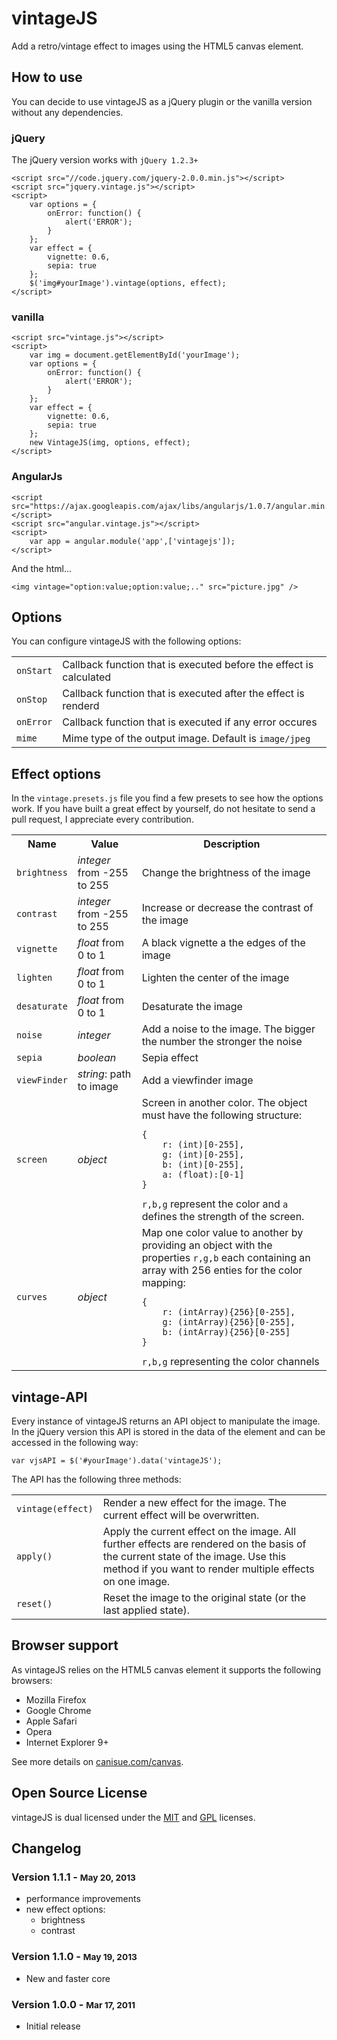 # vintageJS
Add a retro/vintage effect to images using the HTML5 canvas element.

## How to use
You can decide to use vintageJS as a jQuery plugin or the vanilla version without any dependencies.

### jQuery

The jQuery version works with `jQuery 1.2.3+`

    <script src="//code.jquery.com/jquery-2.0.0.min.js"></script>
    <script src="jquery.vintage.js"></script>
    <script>
        var options = {
            onError: function() {
                alert('ERROR');
            }
        };
        var effect = {
            vignette: 0.6,
            sepia: true
        };
        $('img#yourImage').vintage(options, effect);
    </script>

### vanilla

    <script src="vintage.js"></script>
    <script>
        var img = document.getElementById('yourImage');
        var options = {
            onError: function() {
                alert('ERROR');
            }
        };
        var effect = {
            vignette: 0.6,
            sepia: true
        };
        new VintageJS(img, options, effect);
    </script>

### AngularJs

    <script src="https://ajax.googleapis.com/ajax/libs/angularjs/1.0.7/angular.min.js"></script>
    <script src="angular.vintage.js"></script>
    <script>
        var app = angular.module('app',['vintagejs']);
    </script>

And the html...
    
    <img vintage="option:value;option:value;.." src="picture.jpg" />


## Options

You can configure vintageJS with the following options:

<table>
    <tr>
        <td><code>onStart</code></td>
        <td>Callback function that is executed before the effect is calculated</td>
    </tr>
    <tr>
        <td><code>onStop</code></td>
        <td>Callback function that is executed after the effect is renderd</td>
    </tr>
    <tr>
        <td><code>onError</code></td>
        <td>Callback function that is executed if any error occures</td>
    </tr>
    <tr>
        <td><code>mime</code></td>
        <td>Mime type of the output image. Default is <code>image/jpeg</code></td>
    </tr>
</table>

## Effect options

In the `vintage.presets.js` file you find a few presets to see how the options work. If you have built a great effect by yourself, do not hesitate to send a pull request, I appreciate every contribution.

<table>
    <tr>
        <th>Name</th>
        <th>Value</th>
        <th>Description</th>
    </tr>
    <tr>
        <td><code>brightness</code></td>
        <td><i>integer</i> from -255 to 255</td>
        <td>Change the brightness of the image</td>
    </tr>
    <tr>
        <td><code>contrast</code></td>
        <td><i>integer</i> from -255 to 255</td>
        <td>Increase or decrease the contrast of the image</td>
    </tr>
    <tr>
        <td><code>vignette</code></td>
        <td><i>float</i> from 0 to 1</td>
        <td>A black vignette a the edges of the image</td>
    </tr>
    <tr>
        <td><code>lighten</code></td>
        <td><i>float</i> from 0 to 1</td>
        <td>Lighten the center of the image</td>
    </tr>
    <tr>
        <td><code>desaturate</code></td>
        <td><i>float</i> from 0 to 1</td>
        <td>Desaturate the image</td>
    </tr>
    <tr>
        <td><code>noise</code></td>
        <td><i>integer</i></td>
        <td>Add a noise to the image. The bigger the number the stronger the noise</td>
    </tr>
    <tr>
        <td><code>sepia</code></td>
        <td><i>boolean</i></td>
        <td>Sepia effect</td>
    </tr>
    <tr>
        <td><code>viewFinder</code></td>
        <td><i>string</i>: path to image</td>
        <td>Add a viewfinder image</td>
    </tr>
    <tr>
        <td><code>screen</code></td>
        <td><i>object</i></td>
        <td>Screen in another color. The object must have the following structure: <pre><code>{
    r: (int)[0-255],
    g: (int)[0-255],
    b: (int)[0-255],
    a: (float):[0-1]
}</code></pre>
<code>r,b,g</code> represent the color and <code>a</code> defines the strength of the screen.
</td>
    </tr>
    <tr>
        <td><code>curves</code></td>
        <td><i>object</i></td>
        <td>Map one color value to another by providing an object with the properties <code>r,g,b</code> each containing an array with 256 enties for the color mapping: <pre><code>{
    r: (intArray){256}[0-255],
    g: (intArray){256}[0-255],
    b: (intArray){256}[0-255]
}</code></pre>
<code>r,b,g</code> representing the color channels
</td>
    </tr>
</table>

## vintage-API

Every instance of vintageJS returns an API object to manipulate the image. In the jQuery version this API is stored in the data of the element and can be accessed in the following way:

    var vjsAPI = $('#yourImage').data('vintageJS');

The API has the following three methods:

<table>
    <tr>
        <td><code>vintage(effect)</code></td>
        <td>Render a new effect for the image. The current effect will be overwritten.</td>
    </tr>
    <tr>
        <td><code>apply()</code></td>
        <td>Apply the current effect on the image. All further effects are rendered on the basis of the current state of the image. Use this method if you want to render multiple effects on one image.</td>
    </tr>
    <tr>
        <td><code>reset()</code></td>
        <td>Reset the image to the original state (or the last applied state).</td>
    </tr>
</table>

## Browser support

As vintageJS relies on the HTML5 canvas element it supports the following browsers:

* Mozilla Firefox
* Google Chrome
* Apple Safari
* Opera
* Internet Explorer 9+

See more details on [canisue.com/canvas](http://caniuse.com/canvas).

## Open Source License

vintageJS is dual licensed under the [MIT](http://www.opensource.org/licenses/mit-license.php) and [GPL](http://www.opensource.org/licenses/gpl-license.php) licenses.

## Changelog

### Version 1.1.1 - <small>May 20, 2013</small>
* performance improvements
* new effect options:
    * brightness
    * contrast

### Version 1.1.0 - <small>May 19, 2013</small>
* New and faster core

### Version 1.0.0 - <small>Mar 17, 2011</small>
* Initial release
